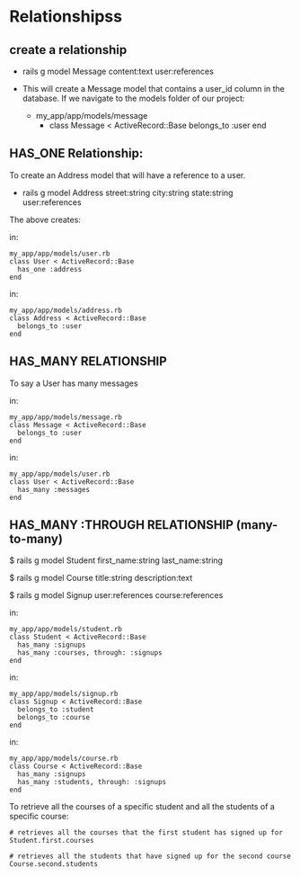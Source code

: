 # Relationshipss
## create a relationship
  * rails g model Message content:text user:references

  * This will create a Message model that contains a user_id column in the database. If we navigate to the models folder of our project:

      * my_app/app/models/message
        * class Message < ActiveRecord::Base
            belongs_to :user
          end


## HAS_ONE Relationship:

To create an Address model that will have a reference to a user.

  * rails g model Address street:string city:string state:string user:references

The above creates:

in:

    my_app/app/models/user.rb
    class User < ActiveRecord::Base
      has_one :address
    end

in:

    my_app/app/models/address.rb
    class Address < ActiveRecord::Base
      belongs_to :user
    end


## HAS_MANY RELATIONSHIP

To say a User has many messages

in:

    my_app/app/models/message.rb
    class Message < ActiveRecord::Base
      belongs_to :user
    end


in:

    my_app/app/models/user.rb
    class User < ActiveRecord::Base
      has_many :messages
    end


## HAS_MANY :THROUGH RELATIONSHIP (many-to-many)

$ rails g model Student first_name:string last_name:string

$ rails g model Course title:string description:text

$ rails g model Signup user:references course:references

in:

    my_app/app/models/student.rb
    class Student < ActiveRecord::Base
      has_many :signups
      has_many :courses, through: :signups
    end


in:

    my_app/app/models/signup.rb
    class Signup < ActiveRecord::Base
      belongs_to :student
      belongs_to :course
    end

in:


    my_app/app/models/course.rb
    class Course < ActiveRecord::Base
      has_many :signups
      has_many :students, through: :signups
    end


To retrieve all the courses of a specific student and all the students of a specific course:

    # retrieves all the courses that the first student has signed up for
    Student.first.courses

    # retrieves all the students that have signed up for the second course
    Course.second.students
